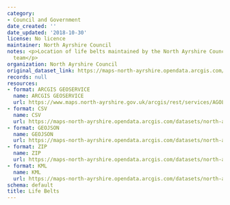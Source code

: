 ```yaml
---
category:
- Council and Government
date_created: ''
date_updated: '2018-10-30'
license: No licence
maintainer: North Ayrshire Council
notes: <p>Location of life belts maintained by the North Ayrshire Council Streetscene
  team</p>
organization: North Ayrshire Council
original_dataset_link: https://maps-north-ayrshire.opendata.arcgis.com/maps/north-ayrshire::life-belts
records: null
resources:
- format: ARCGIS GEOSERVICE
  name: ARCGIS GEOSERVICE
  url: https://www.maps.north-ayrshire.gov.uk/arcgis/rest/services/AGOL/Open_Data_Portal4/MapServer/7
- format: CSV
  name: CSV
  url: https://maps-north-ayrshire.opendata.arcgis.com/datasets/north-ayrshire::life-belts.csv?outSR=%7B%22latestWkid%22%3A27700%2C%22wkid%22%3A27700%7D
- format: GEOJSON
  name: GEOJSON
  url: https://maps-north-ayrshire.opendata.arcgis.com/datasets/north-ayrshire::life-belts.geojson?outSR=%7B%22latestWkid%22%3A27700%2C%22wkid%22%3A27700%7D
- format: ZIP
  name: ZIP
  url: https://maps-north-ayrshire.opendata.arcgis.com/datasets/north-ayrshire::life-belts.zip?outSR=%7B%22latestWkid%22%3A27700%2C%22wkid%22%3A27700%7D
- format: KML
  name: KML
  url: https://maps-north-ayrshire.opendata.arcgis.com/datasets/north-ayrshire::life-belts.kml?outSR=%7B%22latestWkid%22%3A27700%2C%22wkid%22%3A27700%7D
schema: default
title: Life Belts
---
```

